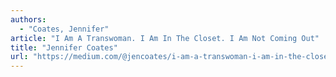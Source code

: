 ```yaml
---
authors:
  - "Coates, Jennifer"
article: "I Am A Transwoman. I Am In The Closet. I Am Not Coming Out"
title: "Jennifer Coates"
url: "https://medium.com/@jencoates/i-am-a-transwoman-i-am-in-the-closet-i-am-not-coming-out-4c2dd1907e42"
---
```

